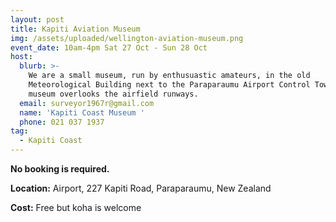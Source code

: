 ```yaml
---
layout: post
title: Kapiti Aviation Museum
img: /assets/uploaded/wellington-aviation-museum.png
event_date: 10am-4pm Sat 27 Oct - Sun 28 Oct
host:
  blurb: >-
    We are a small museum, run by enthusuastic amateurs, in the old
    Meteorological Building next to the Paraparaumu Airport Control Tower. The
    museum overlooks the airfield runways.
  email: surveyor1967r@gmail.com
  name: 'Kapiti Coast Museum '
  phone: 021 037 1937
tag:
  - Kapiti Coast
---
```



**No booking is required.** 

**Location:** Airport, 227 Kapiti Road, Paraparaumu, New Zealand

**Cost:** Free but koha is welcome
